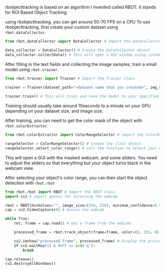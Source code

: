 rbobjecttracking is based on an algorithm I invented called RBOT. it stands for ROI Based Object Tracking.

using rbobjecttracking, you can get around 50-70 FPS on a CPU
To use rbobjecttracking, first create your custom dataset using ```rbot.dataCollector```.

``` python
from rbot.dataCollector import DataCollector # Import the DataCollector class

data_collector = DataCollector() # Create the DataCollector object
data_collector.collectData() # This will open a GUI window using customtkinter and opencv.
```
After filling in the text fields and collecting the image samples, train a small model using ```rbot.trainer```.

``` python
from rbot.trainer import Trainer # Import the Trainer class

trainer = Trainer(dataset_path="<dataset name that you created>", img_size=(128, 128), model_path="<path you want to save your model>") # Create the Trainer object
                  
trainer.train() # This will train and save the model to your specified model path
```

Training should usually take around 10seconds to a minute on your GPU depending on your dataset size, and image size.

After training, you can need to get the color mask of the object with ```rbot.colorExtractor```.

``` python
from rbot.colorExtractor import ColorRangeSelector # import the ColorRangeSelector class

rangeSelector = ColorRangeSelector() # Create the class object
rangeSelector.select_color_range() # call the function to select your object's color range
```

This will open a GUI with the masked webcam, and some sliders. You need to adjust the sliders so that everything but your object turns black in the webcam view.

After selecting your object's color range, you can then start the object detection with ```rbot.rbot```
``` python
from rbot.rbot import RBOT # Import the RBOT class
import cv2 # Import opencv for accessing the webcam

rbot = RBOT(hsvValues="", image_size=(256, 256), minimum_confidence=0.9) # Create the RBOT object
cap = cv2.VideoCapture(0) # Access the webcam

while True:
    ret, frame = cap.read() # Get a frame from the webcam

    processed_frame = rbot.track_object(frame=frame, color=(0, 255, 0), width=2) # Process the frame

    cv2.imshow("processed frame", processed_frame) # Display the proccesed frame
    if cv2.waitKey(1) & 0xFF == ord('q'):
        break

cap.release()
cv2.destroyAllWindows()
```
